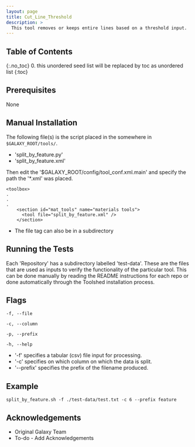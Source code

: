 ```yaml
---
layout: page
title: Cut_Line_Threshold
description: >
  This tool removes or keeps entire lines based on a threshold input.
---
```


## Table of Contents
{:.no_toc}
0. this unordered seed list will be replaced by toc as unordered list
{:toc}

## Prerequisites
None



## Manual Installation 
The following file(s) is the script placed in the somewhere in `$GALAXY_ROOT/tools/`.
* 'split_by_feature.py'
* 'split_by_feature.xml'
	
Then edit the '$GALAXY_ROOT/config/tool_conf.xml.main' and specify the path the '*.xml' was placed.

~~~
<toolbox>
.
.
.
    <section id="mat_tools" name="materials tools">
      <tool file="split_by_feature.xml" />
    </section>
~~~

* The file tag can also be in a subdirectory

## Running the Tests
Each 'Repository' has a subdirectory labelled 'test-data'. These are the files that are used as inputs to verify the functionality of the particular tool. This can be done manually by reading the README instructions for each repo or done automatically through the Toolshed installation process.


## Flags

~~~
-f, --file

-c, --column

-p, --prefix

-h, --help

~~~

* '-f' specifies a tabular (csv) file input for processing.
* '-c' specifies on which column on which the data is split.
* '--prefix' specifies the prefix of the filename produced.


## Example

~~~
split_by_feature.sh -f ./test-data/test.txt -c 6 --prefix feature
~~~

## Acknowledgements 
* Original Galaxy Team
* To-do - Add Acknowledgements 